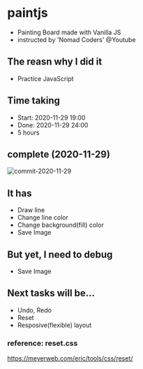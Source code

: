 # paintjs
- Painting Board made with Vanilla JS 
- instructed by 'Nomad Coders' @Youtube

## The reasn why I did it
- Practice JavaScript 

## Time taking 
- Start: 2020-11-29 19:00
- Done: 2020-11-29 24:00
- 5 hours 

## complete (2020-11-29)
![commit-2020-11-29](https://user-images.githubusercontent.com/68488644/100547753-c7ee1f00-32ab-11eb-9167-cc7b3ac89a7e.PNG)

## It has
- Draw line 
- Change line color
- Change background(fill) color
- Save Image 

## But yet, I need to debug  
- Save Image 

## Next tasks will be...
- Undo, Redo 
- Reset 
- Resposive(flexible) layout 

### reference: reset.css
https://meyerweb.com/eric/tools/css/reset/
